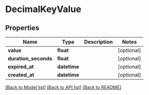 # DecimalKeyValue


## Properties
Name | Type | Description | Notes
------------ | ------------- | ------------- | -------------
**value** | **float** |  | [optional] 
**duration_seconds** | **float** |  | [optional] 
**expired_at** | **datetime** |  | [optional] 
**created_at** | **datetime** |  | [optional] 

[[Back to Model list]](../README.md#documentation-for-models) [[Back to API list]](../README.md#documentation-for-api-endpoints) [[Back to README]](../README.md)


